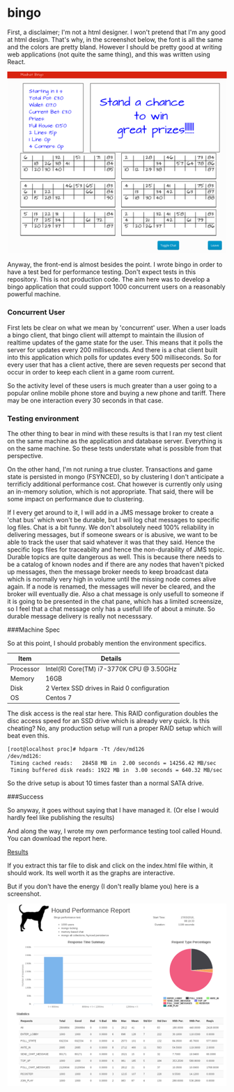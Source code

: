# bingo

First, a disclaimer; I'm not a html designer.  I won't pretend that I'm any good at html design.  That's why, in the screenshot below, the font is all the same and the colors are pretty bland.  However I should be pretty good at writing web applications (not quite the same thing), and this was written using React.  

![Screenshot](./screenshot.png)

Anyway, the front-end is almost besides the point.  I wrote bingo in order to have a test bed for performance testing.  Don't expect tests in this repository.  This is not production code. The aim here was to develop a bingo application that could support 1000 concurrent users on a reasonably powerful machine.

### Concurrent User

First lets be clear on what we mean by 'concurrent' user.  When a user loads a bingo client, that bingo client will attempt to maintain the illusion of realtime updates of the game state for the user. This means that it polls the server for updates every 200 milliseconds.  And there is a chat client built into this application which polls for updates every 500 milliseconds.  So for every user that has a client active, there are seven requests per second that occur in order to keep each client in a game room current.

So the activity level of these users is much greater than a user going to a popular online mobile phone store and buying a new phone and tariff.  There may be one interaction every 30 seconds in that case.


### Testing environment

The other thing to bear in mind with these results is that I ran my test client on the same machine as the application and database server. Everything is on the same machine.  So these tests understate what is possible from that perspective.  

On the other hand, I'm not runing a true cluster.  Transactions and game state is persisted in mongo (FSYNCED), so by clustering I don't anticipate a terrificly additional performance cost.  Chat however is currently only using an in-memory solution, which is not appropriate. That said, there will be some impact on performance due to clustering. 

If I every get around to it, I will add in a JMS message broker to create a 'chat bus' which won't be durable, but I will log chat messages to specific log files.  Chat is a bit funny.  We don't absolutely need 100% reliability in delivering messages, but if someone swears or is abusive, we want to be able to track the user that said whatever it was that they said.  Hence the specific logs files for traceabilty and hence the non-durability of JMS topic.  Durable topics are quite dangerous as well.  This is because there needs to be a catalog of known nodes and if there are any nodes that haven't picked up messages, then the message broker needs to keep broadcast data which is normally very high in volume until the missing node comes alive again.  If a node is renamed, the messages will never be cleared, and the broker will eventually die.  Also a chat message is only usefull to someone if it is going to be presented in the chat pane, which has a limited screensize, so I feel that a chat message only has a usefull life of about a minute.  So durable message delivery is really not necesssary.

###Machine Spec

So at this point, I should probably mention the environment specifics.

|Item       | Details                                     |
|-----------|---------------------------------------------|
| Processor | Intel(R) Core(TM) i7-3770K CPU @ 3.50GHz    |
| Memory    | 16GB                                        |
| Disk      | 2 Vertex SSD drives in Raid 0 configuration |
| OS        | Centos 7                                    |

The disk access is the real star here.  This RAID configuration doubles the disc access speed for an SSD drive which is already very quick. Is this cheating?  No, any production setup will run a proper RAID setup which will beat even this.

    [root@localhost proc]# hdparm -Tt /dev/md126
    /dev/md126:
     Timing cached reads:   28458 MB in  2.00 seconds = 14256.42 MB/sec
     Timing buffered disk reads: 1922 MB in  3.00 seconds = 640.32 MB/sec

So the drive setup is about 10 times faster than a normal SATA drive.

###Success

So anyway, it goes without saying that I have managed it.  (Or else I would hardly feel like publishing the results)

And along the way, I wrote my own performance testing tool called Hound.  You can download the report here.

[Results](./report.tar.gz)   

If you extract this tar file to disk and click on the index.html file within, it should work.  Its well worth it as the graphs are interactive.

But if you don't have the energy (I don't really blame you) here is a screenshot.

![screenshot report](./screenshot_hound.png)

 
 


